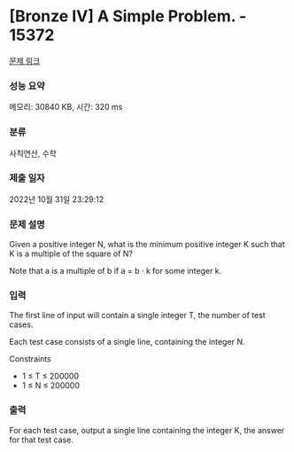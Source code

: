 # [Bronze IV] A Simple Problem. - 15372 

[문제 링크](https://www.acmicpc.net/problem/15372) 

### 성능 요약

메모리: 30840 KB, 시간: 320 ms

### 분류

사칙연산, 수학

### 제출 일자

2022년 10월 31일 23:29:12

### 문제 설명

<p>Given a positive integer N, what is the minimum positive integer K such that K is a multiple of the square of N?</p>

<p>Note that a is a multiple of b if a = b · k for some integer k.</p>

### 입력 

 <p>The first line of input will contain a single integer T, the number of test cases.</p>

<p>Each test case consists of a single line, containing the integer N.</p>

<p>Constraints</p>

<ul>
	<li>1 ≤ T ≤ 200000</li>
	<li>1 ≤ N ≤ 200000</li>
</ul>

### 출력 

 <p>For each test case, output a single line containing the integer K, the answer for that test case.</p>

